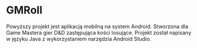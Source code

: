 # GMRoll
Powyższy projekt jest aplikacją mobilną na system Android. Stworzona dla Game Mastera gier D&D zastępująca kości losujące.
Projekt został napisany w języku Java z wykorzystaniem narzędzia Android Studio.
